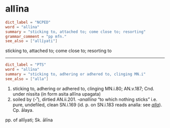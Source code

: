 # allīna

``` toml
dict_label = "NCPED"
word = "allīna"
summary = "sticking to, attached to; come close to; resorting"
grammar_comment = "pp mfn."
see_also = ["allīyati"]
```

sticking to, attached to; come close to; resorting to

--------------------

``` toml
dict_label = "PTS"
word = "allīna"
summary = "sticking to, adhering or adhered to, clinging MN.i"
see_also = ["alla"]
```

1. sticking to, adhering or adhered to, clinging MN.i.80; AN.v.187; Cnd. under nissita (in form asita allīna upagata)
2. soiled by (\-˚), dirtied AN.ii.201. *\-anallīna* “to which nothing sticks” i.e. pure, undefiled, clean SN.i.169 (id. p. on SN.i.183 reads analla: see *[alla](alla.md)*). Cp. ālaya.

pp. of allīyati; Sk. ālīna

